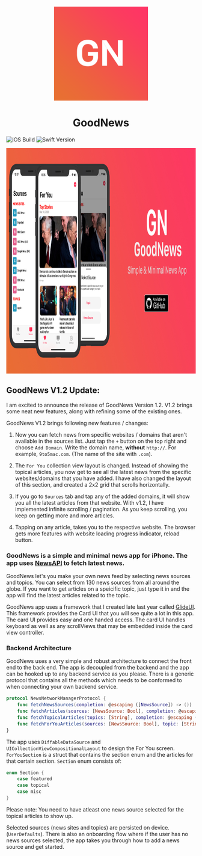 
 
 <p align="center">
  <img width="250" height="250" src="https://github.com/Onaeem26/GoodNews/blob/master/GNLogoSmall.png">
</p>
<h1 align="center">GoodNews</h1>

![iOS Build](https://camo.githubusercontent.com/c86345972e600bcb5df94a29e717be86260736d7/68747470733a2f2f696d672e736869656c64732e696f2f62616467652f694f532d31332e302b2d626c75652e737667) ![Swift Version](https://camo.githubusercontent.com/667f6dfa9824258f1bea9b0cefb960b3f983092f/68747470733a2f2f696d672e736869656c64732e696f2f62616467652f53776966742d352e312d627269676874677265656e2e737667) 
 <p align="center">
  <img width="1200" height="600" src="https://github.com/Onaeem26/GoodNews/blob/master/gnpromobanner.jpg">
</p>

<h2> GoodNews V1.2 Update: </h2>
I am excited to announce the release of GoodNews Version 1.2. V1.2 brings some neat new features, along with refining some of the existing ones. 

GoodNews V1.2 brings following new features / changes: 

1. Now you can fetch news from specific websites / domains that aren't available in the sources list. Just tap the `+` button on the top right and choose `Add Domain`. Write the domain name, <b>without</b> `http://`. For example, `9to5mac.com`. (The name of the site with `.com`).

2. The `For You` collection view layout is changed. Instead of showing the topical articles, you now get to see all the latest news from the specific websites/domains that you have added. I have also changed the layout of this section, and created a 2x2 grid that scrolls horizontally. 

3. If you go to `Sources` tab and tap any of the added domains, it will show you all the latest articles from that website. With v1.2, I have implemented infinite scrolling / pagination. As you keep scrolling, you keep on getting more and more articles.  

4. Tapping on any article, takes you to the respective website. The browser gets more features with website loading progress indicator, reload button. 



<h3>GoodNews is a simple and minimal news app for iPhone. The app uses <a href="https://newsapi.org">NewsAPI</a> to fetch latest news.</h3>

 GoodNews let's you make your own news feed by selecting news sources and topics. You can select from 130 news sources from all around the globe. If you want to get articles on a speicific topic, just type it in and the app will find the latest articles related to the topic.

GoodNews app uses a framework that I created late last year called <a href="https://newsapi.org">GlideUI</a>. This framework provides the Card UI that you will see quite a lot in this app. The card UI provides easy and one handed access. The card UI handles keyboard as well as any scrollViews that may be embedded inside the card view controller. 

<h3> Backend Architecture </h3>
GoodNews uses a very simple and robust architecture to connect the front end to the back end. The app is decoupled from the backend and the app can be hooked up to any backend service as you please. There is a generic protocol that contains all the methods which needs to be conformed to when connecting your own backend service. 

```swift
protocol NewsNetworkManagerProtocol {
    func fetchNewsSources(completion: @escaping ([NewsSource]) -> ())
    func fetchArticles(sources: [NewsSource: Bool], completion: @escaping ([ForYouSection]) -> ())
    func fetchTopicalArticles(topics: [String], completion: @escaping (ForYouSection) -> ())
    func fetchForYouArticles(sources: [NewsSource: Bool], topic: [String]?, completion: @escaping ([ForYouSection]) -> ())
}
```


The app uses ```DiffableDataSource``` and ```UICollectionViewCompositionalLayout``` to design the For You screen. 
```ForYouSection``` is a struct that contains the section enum and the articles for that certain section. 
```Section``` enum consists of: 
```swift
enum Section {
    case featured
    case topical
    case misc
}
```
Please note: You need to have atleast one news source selected for the topical articles to show up. 

Selected sources (news sites and topics) are persisted on device. (```UserDefaults```). There is also an onboarding flow where if the user has no news sources selected, the app takes you through how to add a news source and get started. 



